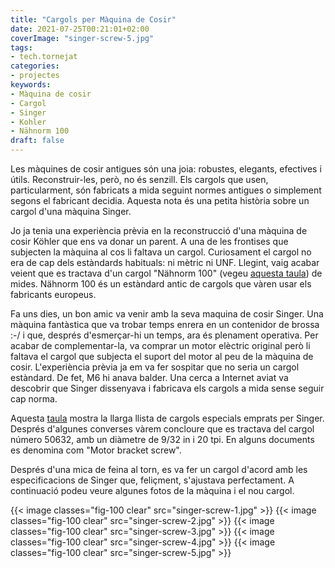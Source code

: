```yaml
---
title: "Cargols per Màquina de Cosir"
date: 2021-07-25T00:21:01+02:00
coverImage: "singer-screw-5.jpg"
tags:
- tech.tornejat
categories:
- projectes
keywords:
- Màquina de cosir
- Cargol
- Singer
- Kohler
- Nähnorm 100
draft: false
---
```


Les màquines de cosir antigues són una joia: robustes, elegants,
efectives i útils. Reconstruir-les, però, no és senzill. Els cargols
que usen, particularment, són fabricats a mida seguint normes antigues
o simplement segons el fabricant decidia. Aquesta nota és una petita
història sobre un cargol d'una màquina Singer.

<!--more-->

Jo ja tenia una experiència prèvia en la reconstrucció d'una màquina
de cosir Köhler que ens va donar un parent. A una de les frontises que
subjecten la màquina al cos li faltava un cargol. Curiosament el
cargol no era de cap dels estàndards habituals: ni mètric ni
UNF. Llegint, vaig acabar veient que es tractava d'un cargol "Nähnorm
100" (vegeu [aquesta
taula](https://www.gewinde-normen.de/en/sewing-machine-thread.html
"Nähnorm 100 screws table")) de mides. Nähnorm 100 és un estàndard
antic de cargols que vàren usar els fabricants europeus.

Fa uns dies, un bon amic va venir amb la seva maquina de cosir Singer.
Una màquina fantàstica que va trobar temps enrera en un contenidor de
brossa :-/ i que, després d'esmerçar-hi un temps, ara és plenament
operativa. Per acabar de complementar-la, va comprar un motor elèctric
original però li faltava el cargol que subjecta el suport del motor al
peu de la màquina de cosir. L'experiència prèvia ja em va fer sospitar
que no seria un cargol estàndard. De fet, M6 hi anava balder. Una
cerca a Internet aviat va descobrir que Singer dissenyava i fabricava
els cargols a mida sense seguir cap norma.


Aquesta [taula](https://www.singersewinginfo.co.uk/screw_threads
"Taula de cargols Singer") mostra la llarga llista de cargols
especials emprats per Singer. Després d'algunes converses vàrem
concloure que es tractava del cargol número 50632, amb un diàmetre de
9/32 in i 20 tpi. En alguns documents es denomina com "Motor bracket
screw".

Després d'una mica de feina al torn, es va fer un cargol d'acord amb
les especificacions de Singer que, feliçment, s'ajustava perfectament.
A continuació podeu veure algunes fotos de la màquina i el nou cargol.

{{< image classes="fig-100 clear"  src="singer-screw-1.jpg" >}}
{{< image classes="fig-100 clear"  src="singer-screw-2.jpg" >}}
{{< image classes="fig-100 clear"  src="singer-screw-3.jpg" >}}
{{< image classes="fig-100 clear"  src="singer-screw-4.jpg" >}}
{{< image classes="fig-100 clear"  src="singer-screw-5.jpg" >}}

